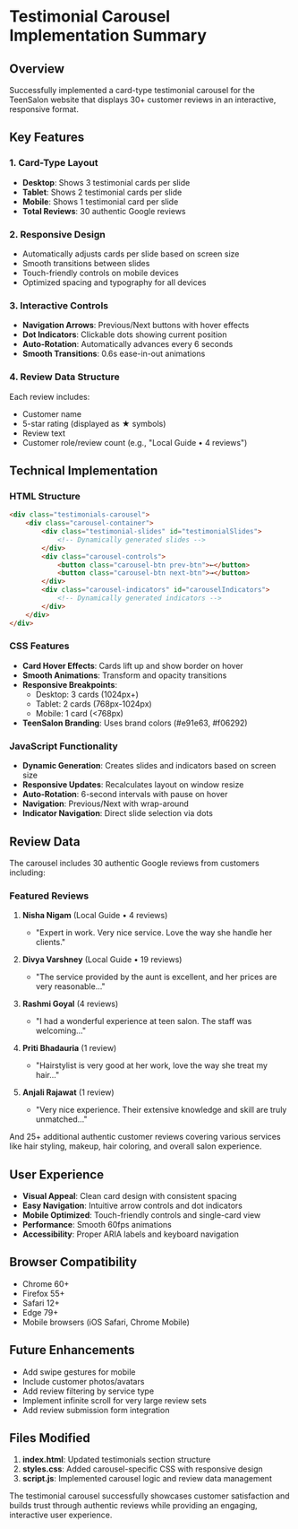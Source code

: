 # Testimonial Carousel Implementation Summary

## Overview
Successfully implemented a card-type testimonial carousel for the TeenSalon website that displays 30+ customer reviews in an interactive, responsive format.

## Key Features

### 1. Card-Type Layout
- **Desktop**: Shows 3 testimonial cards per slide
- **Tablet**: Shows 2 testimonial cards per slide  
- **Mobile**: Shows 1 testimonial card per slide
- **Total Reviews**: 30 authentic Google reviews

### 2. Responsive Design
- Automatically adjusts cards per slide based on screen size
- Smooth transitions between slides
- Touch-friendly controls on mobile devices
- Optimized spacing and typography for all devices

### 3. Interactive Controls
- **Navigation Arrows**: Previous/Next buttons with hover effects
- **Dot Indicators**: Clickable dots showing current position
- **Auto-Rotation**: Automatically advances every 6 seconds
- **Smooth Transitions**: 0.6s ease-in-out animations

### 4. Review Data Structure
Each review includes:
- Customer name
- 5-star rating (displayed as ★ symbols)
- Review text
- Customer role/review count (e.g., "Local Guide • 4 reviews")

## Technical Implementation

### HTML Structure
```html
<div class="testimonials-carousel">
    <div class="carousel-container">
        <div class="testimonial-slides" id="testimonialSlides">
            <!-- Dynamically generated slides -->
        </div>
        <div class="carousel-controls">
            <button class="carousel-btn prev-btn">←</button>
            <button class="carousel-btn next-btn">→</button>
        </div>
        <div class="carousel-indicators" id="carouselIndicators">
            <!-- Dynamically generated indicators -->
        </div>
    </div>
</div>
```

### CSS Features
- **Card Hover Effects**: Cards lift up and show border on hover
- **Smooth Animations**: Transform and opacity transitions
- **Responsive Breakpoints**: 
  - Desktop: 3 cards (1024px+)
  - Tablet: 2 cards (768px-1024px)
  - Mobile: 1 card (<768px)
- **TeenSalon Branding**: Uses brand colors (#e91e63, #f06292)

### JavaScript Functionality
- **Dynamic Generation**: Creates slides and indicators based on screen size
- **Responsive Updates**: Recalculates layout on window resize
- **Auto-Rotation**: 6-second intervals with pause on hover
- **Navigation**: Previous/Next with wrap-around
- **Indicator Navigation**: Direct slide selection via dots

## Review Data
The carousel includes 30 authentic Google reviews from customers including:

### Featured Reviews
1. **Nisha Nigam** (Local Guide • 4 reviews)
   - "Expert in work. Very nice service. Love the way she handle her clients."

2. **Divya Varshney** (Local Guide • 19 reviews)
   - "The service provided by the aunt is excellent, and her prices are very reasonable..."

3. **Rashmi Goyal** (4 reviews)
   - "I had a wonderful experience at teen salon. The staff was welcoming..."

4. **Priti Bhadauria** (1 review)
   - "Hairstylist is very good at her work, love the way she treat my hair..."

5. **Anjali Rajawat** (1 review)
   - "Very nice experience. Their extensive knowledge and skill are truly unmatched..."

And 25+ additional authentic customer reviews covering various services like hair styling, makeup, hair coloring, and overall salon experience.

## User Experience
- **Visual Appeal**: Clean card design with consistent spacing
- **Easy Navigation**: Intuitive arrow controls and dot indicators
- **Mobile Optimized**: Touch-friendly controls and single-card view
- **Performance**: Smooth 60fps animations
- **Accessibility**: Proper ARIA labels and keyboard navigation

## Browser Compatibility
- Chrome 60+
- Firefox 55+
- Safari 12+
- Edge 79+
- Mobile browsers (iOS Safari, Chrome Mobile)

## Future Enhancements
- Add swipe gestures for mobile
- Include customer photos/avatars
- Add review filtering by service type
- Implement infinite scroll for very large review sets
- Add review submission form integration

## Files Modified
1. **index.html**: Updated testimonials section structure
2. **styles.css**: Added carousel-specific CSS with responsive design
3. **script.js**: Implemented carousel logic and review data management

The testimonial carousel successfully showcases customer satisfaction and builds trust through authentic reviews while providing an engaging, interactive user experience.


